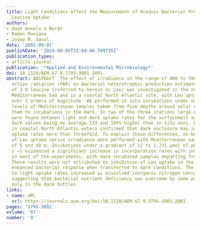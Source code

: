 ```yaml
---
title: Light Conditions Affect the Measurement of Oceanic Bacterial Production via
  Leucine Uptake
authors:
- Xosé Anxelu G Morán
- Ramon Massana
- Josep M. Gasol
date: '2001-09-01'
publishDate: '2024-08-05T15:04:48.789735Z'
publication_types:
- article-journal
publication: '*Applied and Environmental Microbiology*'
doi: 10.1128/AEM.67.9.3795-3801.2001
abstract: ABSTRACT  The effect of irradiance in the range of 400 to 700 nm or photosynthetically
  active radiation (PAR) on bacterial heterotrophic production estimated by the incorporation
  of 3 H-leucine (referred to herein as Leu) was investigated in the northwestern
  Mediterranean Sea and in a coastal North Atlantic site, with Leu uptake rates ranging
  over 3 orders of magnitude. We performed in situ incubations under natural irradiance
  levels of Mediterranean samples taken from five depths around solar noon and compared
  them to incubations in the dark. In two of the three stations large differences
  were found between light and dark uptake rates for the surfacemost samples, with
  dark values being on average 133 and 109% higher than in situ ones. Data obtained
  in coastal North Atlantic waters confirmed that dark enclosure may increase Leu
  uptake rates more than threefold. To explain these differences, on-board experiments
  of Leu uptake versus irradiance were performed with Mediterranean samples from depths
  of 5 and 40 m. Incubations under a gradient of 12 to 1,731 μmol of photons m −2
  s −1 evidenced a significant increase in incorporation rates with increasing PAR
  in most of the experiments, with dark-incubated samples departing from this pattern.
  These results were not attributed to inhibition of Leu uptake in the light but to
  enhanced bacterial response when transferred to dark conditions. The ratio of dark
  to light uptake rates increased as dissolved inorganic nitrogen concentrations decreased,
  suggesting that bacterial nutrient deficiency was overcome by some process occurring
  only in the dark bottles.
links:
- name: URL
  url: https://journals.asm.org/doi/10.1128/AEM.67.9.3795-3801.2001
pages: '3795-3801'
volume: '67'
number: '9'
---
```


